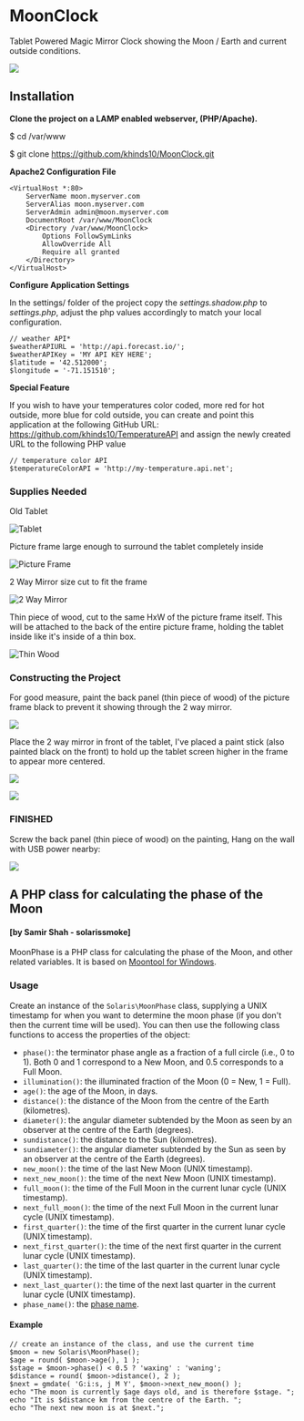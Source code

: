 # MoonClock
Tablet Powered Magic Mirror Clock showing the Moon / Earth and current outside conditions.

![](https://raw.githubusercontent.com/khinds10/MoonClock/master/construction/20181129_195812.jpg)

## Installation

**Clone the project on a LAMP enabled webserver, (PHP/Apache).**

$ cd /var/www

$ git clone https://github.com/khinds10/MoonClock.git

**Apache2 Configuration File**

	<VirtualHost *:80>
		ServerName moon.myserver.com
		ServerAlias moon.myserver.com
		ServerAdmin admin@moon.myserver.com
		DocumentRoot /var/www/MoonClock
		<Directory /var/www/MoonClock>
			Options FollowSymLinks
			AllowOverride All
			Require all granted
		</Directory>
	</VirtualHost>

**Configure Application Settings**

In the settings/ folder of the project copy the *settings.shadow.php* to *settings.php*, adjust the php values accordingly to match your local configuration.

	// weather API*
	$weatherAPIURL = 'http://api.forecast.io/';
	$weatherAPIKey = 'MY API KEY HERE';
	$latitude = '42.512000';
	$longitude = '-71.151510';

**Special Feature**

If you wish to have your temperatures color coded, more red for hot outside, more blue for cold outside, you can create and point this application at the following GitHub URL: https://github.com/khinds10/TemperatureAPI and assign the newly created URL to the following PHP value

	// temperature color API
	$temperatureColorAPI = 'http://my-temperature.api.net';

### **Supplies Needed**

Old Tablet

![Tablet](https://raw.githubusercontent.com/khinds10/MoonClock/master/construction/tablet.jpg)

Picture frame large enough to surround the tablet completely inside

![Picture Frame](https://raw.githubusercontent.com/khinds10/MoonClock/master/construction/picture-frame.png)

2 Way Mirror size cut to fit the frame

![2 Way Mirror](https://raw.githubusercontent.com/khinds10/MoonClock/master/construction/2-way-mirror.png)

Thin piece of wood, cut to the same HxW of the picture frame itself. This will be attached to the back of the entire picture frame, holding the tablet inside like it's inside of a thin box.

![Thin Wood](https://raw.githubusercontent.com/khinds10/MoonClock/master/construction/wood.png)


### **Constructing the Project**

For good measure, paint the back panel (thin piece of wood) of the picture frame black to prevent it showing through the 2 way mirror.

![](https://raw.githubusercontent.com/khinds10/MoonClock/master/construction/20181129_163903.jpg)

Place the 2 way mirror in front of the tablet, I've placed a paint stick (also painted black on the front) to hold up the tablet screen higher in the frame to appear more centered.

![](https://raw.githubusercontent.com/khinds10/MoonClock/master/construction/20181129_164006.jpg)

![](https://raw.githubusercontent.com/khinds10/MoonClock/master/construction/20181129_175934.jpg)

### FINISHED

Screw the back panel (thin piece of wood) on the painting, Hang on the wall with USB power nearby:

![](https://raw.githubusercontent.com/khinds10/MoonClock/master/construction/20181129_195801.jpg)

## A PHP class for calculating the phase of the Moon  

#### [by Samir Shah - solarissmoke]

MoonPhase is a PHP class for calculating the phase of the Moon, and other related variables. It is based on [Moontool for Windows](http://www.fourmilab.ch/moontoolw/).

### Usage

Create an instance of the `Solaris\MoonPhase` class, supplying a UNIX timestamp for when you want to determine the moon phase (if you don't then the current time will be used). You can then use the following class functions to access the properties of the object:

 - `phase()`: the terminator phase angle as a fraction of a full circle (i.e., 0 to 1). Both 0 and 1 correspond to a New Moon, and 0.5 corresponds to a Full Moon.
 - `illumination()`: the illuminated fraction of the Moon (0 = New, 1 = Full).
 - `age()`: the age of the Moon, in days.
 - `distance()`: the distance of the Moon from the centre of the Earth (kilometres).
 - `diameter()`: the angular diameter subtended by the Moon as seen by an observer at the centre of the Earth (degrees).
 - `sundistance()`: the distance to the Sun (kilometres).
 - `sundiameter()`: the angular diameter subtended by the Sun as seen by an observer at the centre of the Earth (degrees).
 - `new_moon()`: the time of the last New Moon (UNIX timestamp).
 - `next_new_moon()`: the time of the next New Moon (UNIX timestamp).
 - `full_moon()`: the time of the Full Moon in the current lunar cycle (UNIX timestamp).
 - `next_full_moon()`: the time of the next Full Moon in the current lunar cycle (UNIX timestamp).
 - `first_quarter()`: the time of the first quarter in the current lunar cycle (UNIX timestamp).
 - `next_first_quarter()`: the time of the next first quarter in the current lunar cycle (UNIX timestamp).
 - `last_quarter()`: the time of the last quarter in the current lunar cycle (UNIX timestamp).
 - `next_last_quarter()`: the time of the next last quarter in the current lunar cycle (UNIX timestamp).
 - `phase_name()`: the [phase name](http://aa.usno.navy.mil/faq/docs/moon_phases.php).

#### Example

	// create an instance of the class, and use the current time
	$moon = new Solaris\MoonPhase();
	$age = round( $moon->age(), 1 );
	$stage = $moon->phase() < 0.5 ? 'waxing' : 'waning';
	$distance = round( $moon->distance(), 2 );
	$next = gmdate( 'G:i:s, j M Y', $moon->next_new_moon() );
	echo "The moon is currently $age days old, and is therefore $stage. ";
	echo "It is $distance km from the centre of the Earth. ";
	echo "The next new moon is at $next.";
